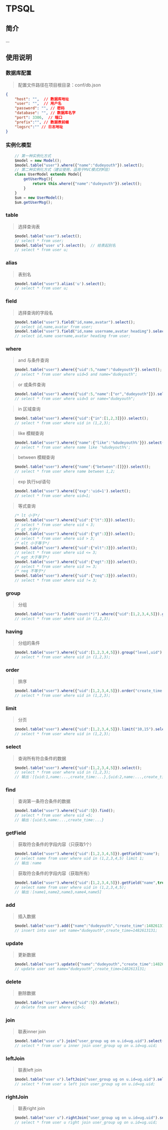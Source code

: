 # TPSQL

## 简介
...

## 使用说明

### 数据库配置
> 配置文件路径在项目根目录：conf/db.json
```json
{
    "host": "",  // 数据库地址
    "user": "",  // 用户名
    "password": "", // 密码
    "database": "", // 数据库名字
    "port": 3306,  // 端口
    "prefix":"", // 数据表前缀
    "logsrc":"" // 日志地址
}
```

### 实例化模型
>
```javascript
    // 第一种实例化方式
    $model = new Model();
    $model.table("user").where({"name":"dudeyouth"}).select();
    // 第二种实例化方式（建议使用，适用于MVC模式的M层）
    class UserModel extends Model{
        getUserMsg(){
            return this.where({"name":"dudeyouth"}).select();
        }
    }
    $um = new UserModel();
    $um.getUserMsg();
```

### table
> 选择查询表    
```javascript
    $model.table("user").select();
    // select * from user;
    $model.table("user u").select();  // 给表起别名
    // select * from user u;
```

### alias
> 表别名   
```javascript
    $model.table("user").alias('u').select();
    // select * from user u;
```
### field
> 选择查询的字段名
```javascript
    $model.table("user").field("id,name,avatar").select();
    // select id,name,avatar from user;
    $model.table("user").field("id,name username,avatar headimg").select();  // 给字段起别名
    // select id,name username,avatar headimg from user;
```

### where
> and 与条件查询
```javascript
    $model.table("user").where({"uid":5,"name":"dudeyouth"}).select();
    // select * from user where uid=5 and name="dudeyouth";
```
> or 或条件查询
```javascript
    $model.table("user").where({"uid":5,"name":["or","dudeyouth"]}).select();
    // select * from user where uid=5 or name="dudeyouth";
```
> in 区域查询 
```javascript
    $model.table("user").where({"uid":{"in":[1,2,3]}}).select();
    // select * from user where uid in (1,2,3);
```
> like 模糊查询 
```javascript
    $model.table("user").where({"name":{"like":'%dudeyouth%'}}).select();
    // select * from user where name like '%dudeyouth%';
```
> between 模糊查询 
```javascript
    $model.table("user").where({"name":{"between":[]}}).select();
    // select * from user where name between 1,2;
```
> exp 执行sql语句
```javascript
    $model.table("user").where({"exp":'uid=1').select();
    // select * from user where uid=1;
```   

> 等式查询
```javascript
    /* lt 小于*/
    $model.table("user").where({"uid":{"lt":3}}).select();
    // select * from user where uid < 3;
    /* gt 大于*/
    $model.table("user").where({"uid":{"gt":3}}).select();
    // select * from user where uid > 3;
    /* elt 小于等于*/
    $model.table("user").where({"uid":{"elt":3}}).select();
    // select * from user where uid <= 3;
    /* egt 大于等于*/
    $model.table("user").where({"uid":{"egt":3}}).select();
    // select * from user where uid >= 3;
    /* neq 不等于*/
    $model.table("user").where({"uid":{"neq":3}}).select();
    // select * from user where uid != 3;
```

### group
> 分组
```javascript
    $model.table("user").field("count(*)").where({"uid":[1,2,3,4,5]}).group("level").select();
    // select * from user where uid in (1,2,3);
```

### having
> 分组的条件
```javascript
    $model.table("user").where({"uid":[1,2,3,4,5]}).group("level,uid").having("count(uid)>2").select();
    // select * from user where uid in (1,2,3);
```

### order
> 排序
```javascript
    $model.table("user").where({"uid":[1,2,3,4,5]}).order("create_time DESC").select();
    // select * from user where uid in (1,2,3);
```

### limit
> 分页
```javascript
    $model.table("user").where({"uid":[1,2,3,4,5]}).limit("10,15").select();
    // select * from user where uid in (1,2,3);
```

### select
> 查询所有符合条件的数据
```javascript
    $model.table("user").where({"uid":[1,2,3,4,5]}).select();
    // select * from user where uid in (1,2,3);
    // 输出：[{uid:1,name:...,create_time:...},{uid:2,name:...,create_time:...},{uid:3,name:...,create_time:...}...]
```

### find
> 查询第一条符合条件的数据
```javascript
    $model.table("user").where({"uid":5}).find();
    // select * from user where uid =5;
    // 输出：{uid:5,name:...,create_time:...}
```

### getField
> 获取符合条件的字段内容（只获取1个）
```javascript
    $model.table("user").where({"uid":[1,2,3,4,5]}).getField("name");
    // select name from user where uid in (1,2,3,4,5) limit 1;
    // 输出：name
```
> 获取符合条件的字段内容（获取所有）
```javascript
    $model.table("user").where({"uid":[1,2,3,4,5]}).getField("name",true);
    // select name from user where uid in (1,2,3,4,5);
    // 输出：[name1,name2,name3,name4,name5]
```

### add 
> 插入数据
```javascript
    $model.table("user").add({"name":"dudeyouth","create_time":1482613131});
    // insert into user set name="dudeyouth",create_time=1482613131;
```

### update
> 更新数据
```javascript
    $model.table("user").update({"name":"dudeyouth","create_time":1482613131});
    // update user set name="dudeyouth",create_time=1482613131;
```

### delete
> 删除数据
```javascript
    $model.table("user").where({"uid":5}).delete();
    // delete from user where uid=5;
```

### join
> 联表inner join
```javascript
    $model.table("user u").join("user_group ug on u.id=ug.uid").select();
    // select * from user u inner join user_group ug on u.id=ug.uid;
```

### leftJoin
> 联表left join
```javascript
    $model.table("user u").leftJoin("user_group ug on u.id=ug.uid").select();
    // select * from user u left join user_group ug on u.id=ug.uid;
```

### rightJoin
> 联表right join
```javascript
    $model.table("user u").rightJoin("user_group ug on u.id=ug.uid").select();
    // select * from user u right join user_group ug on u.id=ug.uid;
```



